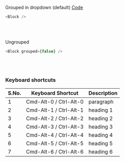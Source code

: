 Grouped in dropdown (default) <a target="_blank" href="https://github.com/nib-edit/Nib/blob/master/packages/docs/demo/Block/index.jsx">Code</a>

```js
<Block />
```

<br />
<br />

Ungrouped

```js
<Block grouped={false} />
```

<br />
<br />

### Keyboard shortcuts

| S.No. | Keyboard Shortcut      | Description |
| ----- | ---------------------- | ----------- |
| 1     | Cmd-Alt-0 / Ctrl-Alt-0 | paragraph   |
| 2     | Cmd-Alt-1 / Ctrl-Alt-1 | heading 1   |
| 3     | Cmd-Alt-2 / Ctrl-Alt-2 | heading 2   |
| 4     | Cmd-Alt-3 / Ctrl-Alt-3 | heading 3   |
| 5     | Cmd-Alt-4 / Ctrl-Alt-4 | heading 4   |
| 6     | Cmd-Alt-5 / Ctrl-Alt-5 | heading 5   |
| 7     | Cmd-Alt-6 / Ctrl-Alt-6 | heading 6   |
